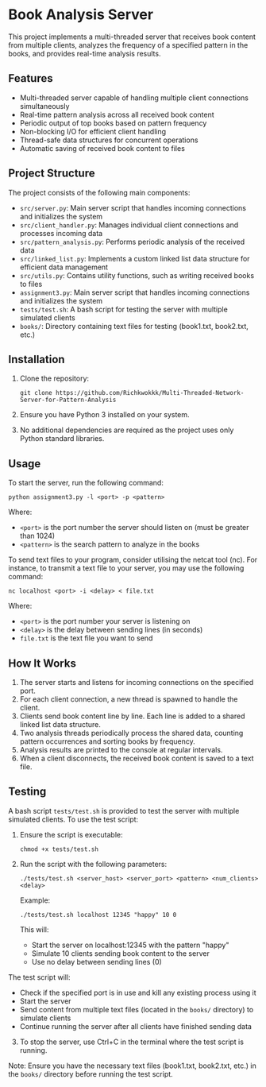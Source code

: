 # Book Analysis Server

This project implements a multi-threaded server that receives book content from multiple clients, analyzes the frequency of a specified pattern in the books, and provides real-time analysis results.

## Features

- Multi-threaded server capable of handling multiple client connections simultaneously
- Real-time pattern analysis across all received book content
- Periodic output of top books based on pattern frequency
- Non-blocking I/O for efficient client handling
- Thread-safe data structures for concurrent operations
- Automatic saving of received book content to files

## Project Structure

The project consists of the following main components:

- `src/server.py`: Main server script that handles incoming connections and initializes the system
- `src/client_handler.py`: Manages individual client connections and processes incoming data
- `src/pattern_analysis.py`: Performs periodic analysis of the received data
- `src/linked_list.py`: Implements a custom linked list data structure for efficient data management
- `src/utils.py`: Contains utility functions, such as writing received books to files
- `assignment3.py`: Main server script that handles incoming connections and initializes the system
- `tests/test.sh`: A bash script for testing the server with multiple simulated clients
- `books/`: Directory containing text files for testing (book1.txt, book2.txt, etc.)

## Installation

1. Clone the repository:
   ```
   git clone https://github.com/Richkwokkk/Multi-Threaded-Network-Server-for-Pattern-Analysis
   ```

2. Ensure you have Python 3 installed on your system.

3. No additional dependencies are required as the project uses only Python standard libraries.

## Usage

To start the server, run the following command:

```
python assignment3.py -l <port> -p <pattern>
```
Where:
- `<port>` is the port number the server should listen on (must be greater than 1024)
- `<pattern>` is the search pattern to analyze in the books

To send text files to your program, consider utilising the netcat tool (nc). For instance, to transmit a text file to your server, you may use the following command:

```
nc localhost <port> -i <delay> < file.txt
```
Where:
- `<port>` is the port number your server is listening on
- `<delay>` is the delay between sending lines (in seconds)
- `file.txt` is the text file you want to send

## How It Works

1. The server starts and listens for incoming connections on the specified port.
2. For each client connection, a new thread is spawned to handle the client.
3. Clients send book content line by line. Each line is added to a shared linked list data structure.
4. Two analysis threads periodically process the shared data, counting pattern occurrences and sorting books by frequency.
5. Analysis results are printed to the console at regular intervals.
6. When a client disconnects, the received book content is saved to a text file.

## Testing

A bash script `tests/test.sh` is provided to test the server with multiple simulated clients. To use the test script:

1. Ensure the script is executable:
   ```
   chmod +x tests/test.sh
   ```

2. Run the script with the following parameters:
   ```
   ./tests/test.sh <server_host> <server_port> <pattern> <num_clients> <delay>
   ```

   Example:
   ```
   ./tests/test.sh localhost 12345 "happy" 10 0
   ```

   This will:
   - Start the server on localhost:12345 with the pattern "happy"
   - Simulate 10 clients sending book content to the server
   - Use no delay between sending lines (0)

The test script will:
- Check if the specified port is in use and kill any existing process using it
- Start the server
- Send content from multiple text files (located in the `books/` directory) to simulate clients
- Continue running the server after all clients have finished sending data

3. To stop the server, use Ctrl+C in the terminal where the test script is running.

Note: Ensure you have the necessary text files (book1.txt, book2.txt, etc.) in the `books/` directory before running the test script.
